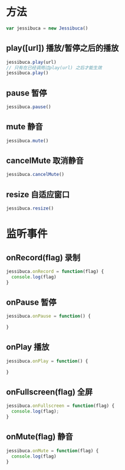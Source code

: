 # 方法

```js
var jessibuca = new Jessibuca()

```
## play([url]) 播放/暂停之后的播放

```js
jessibuca.play(url)
// 只有在已经调用过play(url) 之后才能生效
jessibuca.play()

```

## pause 暂停

```js
jessibuca.pause()
```


## mute 静音

```js
jessibuca.mute()
```

## cancelMute  取消静音

```js
jessibuca.cancelMute()

```

## resize 自适应窗口

```js
jessibuca.resize()
```



# 监听事件


## onRecord(flag)  录制

```js
jessibuca.onRecord = function(flag) {
  console.log(flag)
}
```
## onPause  暂停

```js
jessibuca.onPause = function() {
  
}
```

## onPlay  播放

```js
jessibuca.onPlay = function() {
  
}
```

## onFullscreen(flag) 全屏

```js
jessibuca.onFullscreen = function(flag) {
  console.log(flag);
}
```

## onMute(flag) 静音

```js
jessibuca.onMute = function(flag) {
  console.log(flag)
}
```

